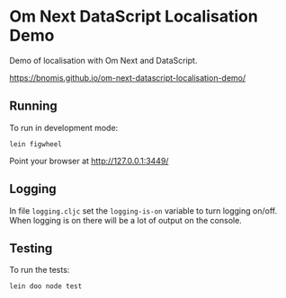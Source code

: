 # Om Next DataScript Localisation Demo

Demo of localisation with Om Next and DataScript.

https://bnomis.github.io/om-next-datascript-localisation-demo/

## Running

To run in development mode:

`lein figwheel`

Point your browser at http://127.0.0.1:3449/

## Logging

In file `logging.cljc` set the `logging-is-on` variable to turn logging on/off.
When logging is on there will be a lot of output on the console.

## Testing

To run the tests:

`lein doo node test`
